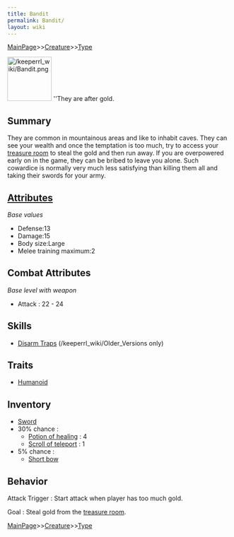 ```yaml
---
title: Bandit
permalink: Bandit/
layout: wiki
---
```


[MainPage](/keeperrl_wiki/ "wikilink")>>[Creature](/keeperrl_wiki/Creature_Guide "wikilink")>>[Type](/keeperrl_wiki/Type "wikilink")

<img src="/keeperrl_wiki/Bandit.png" title="fig:/keeperrl_wiki/Bandit.png" alt="/keeperrl_wiki/Bandit.png" width="100" />
''They are after gold.

Summary
-------

They are common in mountainous areas and like to inhabit caves. They can
see your wealth and once the temptation is too much, try to access your
[treasure room](/keeperrl_wiki/Treasure_Room "wikilink") to steal the gold and then
run away. If you are overpowered early on in the game, they can be
bribed to leave you alone. Such cowardice is normally very much less
satisfying than killing them all and taking their swords for your army.

[Attributes](/keeperrl_wiki/Attributes "wikilink")
-------------------------------------

*Base values*

-   Defense:13
-   Damage:15
-   Body size:Large
-   Melee training maximum:2

Combat Attributes
-----------------

*Base level with weapon*

-   Attack : 22 - 24

Skills
------

-   [Disarm Traps](/keeperrl_wiki/Disarm_Traps "wikilink") (/keeperrl_wiki/Older_Versions
    only)

Traits
------

-   [Humanoid](/keeperrl_wiki/Humanoid "wikilink")

Inventory
---------

-   [Sword](/keeperrl_wiki/Sword "wikilink")
-   30% chance :
    -   [Potion of healing](/keeperrl_wiki/Potion_Of_Healing "wikilink") :
        4
    -   [Scroll of teleport](/keeperrl_wiki/Scroll_Of_Teleport "wikilink")
        : 1
-   5% chance :
    -   [Short bow](/keeperrl_wiki/Short_Bow "wikilink")

Behavior
--------

Attack Trigger : Start attack when player has too much gold.

Goal : Steal gold from the [treasure room](/keeperrl_wiki/Treasure_Room "wikilink").

[MainPage](/keeperrl_wiki/ "wikilink")>>[Creature](/keeperrl_wiki/Creature_Guide "wikilink")>>[Type](/keeperrl_wiki/Type "wikilink")

